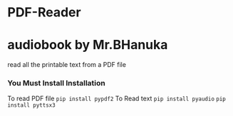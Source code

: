 # PDF-Reader

# audiobook by Mr.BHanuka
read all the printable text from a PDF file 


### You Must Install Installation
To read PDF file
` pip install pypdf2
`
To Read text
` pip install pyaudio
`
` pip install pyttsx3
`


